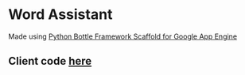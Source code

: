 # Word Assistant
Made using [Python Bottle Framework Scaffold for Google App Engine](https://github.com/GoogleCloudPlatform/appengine-bottle-skeleton)

## Client code [here](./client/client.py)